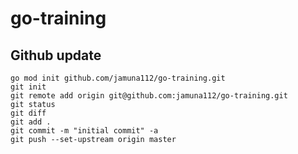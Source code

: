 # go-training

## Github update
```
go mod init github.com/jamuna112/go-training.git
git init 
git remote add origin git@github.com:jamuna112/go-training.git
git status
git diff
git add .
git commit -m "initial commit" -a
git push --set-upstream origin master
```

